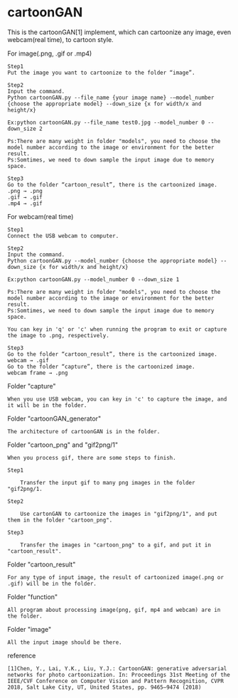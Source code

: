 # cartoonGAN

This is the cartoonGAN[1] implement, which can cartoonize any image, even webcam(real time), to cartoon style.



For image(.png, .gif or .mp4)

    Step1
    Put the image you want to cartoonize to the folder “image”.

    Step2
    Input the command.
    Python cartoonGAN.py --file_name {your image name} -–model_number {choose the appropriate model} --down_size {x for width/x and height/x}

    Ex:python cartoonGAN.py --file_name test0.jpg --model_number 0 --down_size 2

    Ps:There are many weight in folder "models", you need to choose the model number according to the image or environment for the better result.
    Ps:Somtimes, we need to down sample the input image due to memory space.

    Step3
    Go to the folder “cartoon_result”, there is the cartoonized image.
    .png → .png
    .gif → .gif
    .mp4 → .gif


For webcam(real time)

    Step1
    Connect the USB webcam to computer.

    Step2
    Input the command.
    Python cartoonGAN.py --model_number {choose the appropriate model} --down_size {x for width/x and height/x}

    Ex:python cartoonGAN.py --model_number 0 --down_size 1

    Ps:There are many weight in folder "models", you need to choose the model number according to the image or environment for the better result.
    Ps:Somtimes, we need to down sample the input image due to memory space.
    
    You can key in 'q' or 'c' when running the program to exit or capture the image to .png, respectively.

    Step3
    Go to the folder “cartoon_result”, there is the cartoonized image.
    webcam → .gif
    Go to the folder “capture”, there is the cartoonized image.
    webcam frame → .png


Folder "capture"

    When you use USB webcam, you can key in 'c' to capture the image, and it will be in the folder.

Folder "cartoonGAN_generator"

    The architecture of cartoonGAN is in the folder.

Folder "cartoon_png" and "gif2png/1"

    When you process gif, there are some steps to finish.
    
    Step1
    
        Transfer the input gif to many png images in the folder "gif2png/1.
    
    Step2
    
        Use cartonGAN to cartoonize the images in "gif2png/1", and put them in the folder "cartoon_png".
    
    Step3
    
        Transfer the images in "cartoon_png" to a gif, and put it in "cartoon_result".

Folder "cartoon_result"

    For any type of input image, the result of cartoonized image(.png or .gif) will be in the folder.

Folder "function"

    All program about processing image(png, gif, mp4 and webcam) are in the folder.

Folder "image"

    All the input image should be there.

reference

    [1]Chen, Y., Lai, Y.K., Liu, Y.J.: CartoonGAN: generative adversarial networks for photo cartoonization. In: Proceedings 31st Meeting of the IEEE/CVF Conference on Computer Vision and Pattern Recognition, CVPR 2018, Salt Lake City, UT, United States, pp. 9465–9474 (2018)
